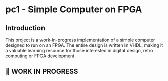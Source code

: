 # pc1 - Simple Computer on FPGA

## Introduction

This project is a work-in-progress implementation of a simple computer designed to run on an FPGA. The entire design is written in VHDL, making it a valuable learning resource for those interested in digital design, retro computing or FPGA development.

## 🚧 **WORK IN PROGRESS**